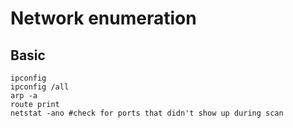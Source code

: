 # Network enumeration
## Basic
```
ipconfig
ipconfig /all
arp -a
route print
netstat -ano #check for ports that didn't show up during scan
```
